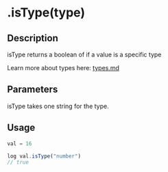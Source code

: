 # .isType(type)

## Description

isType returns a boolean of if a value is a specific type

Learn more about types here: [types.md](../../basics/types.md "mention")

## Parameters

isType takes one string for the type.

## Usage

```javascript
val = 16

log val.isType("number")
// true
```
